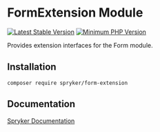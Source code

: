 # FormExtension Module
[![Latest Stable Version](https://poser.pugx.org/spryker/form-extension/v/stable.svg)](https://packagist.org/packages/spryker/form-extension)
[![Minimum PHP Version](https://img.shields.io/badge/php-%3E%3D%208.3-8892BF.svg)](https://php.net/)

Provides extension interfaces for the Form module.

## Installation

```
composer require spryker/form-extension
```

## Documentation

[Spryker Documentation](https://docs.spryker.com)
